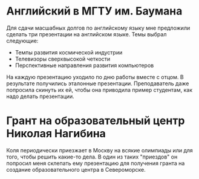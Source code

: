 # Английский в МГТУ им. Баумана

Для сдачи масшабных долгов по английскому языку мне предложили сделать три презентации на английском языке.
Темы выбрал следующие:

* Темпы развития космической индустрии
* Телевизоры сверхвысокой четкости
* Перспективные направления развития компьютеров

На каждую презентацию уходило по дню работы вместе с отцом.
В результате получились эталонные презентации.
Преподаватель даже попросила скинуть их ей, чтобы она приводила пример студентам, как надо делать презентации.

# Грант на образовательный центр Николая Нагибина

Коля периодически приезжает в Москву на всякие олимпиады или для того, чтобы решить какие-то дела.
В один из таких "приездов" он попросил меня склепать ему презентацию для получения гранта на создание образовательного центра в Североморске.